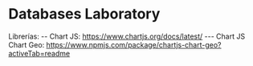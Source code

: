# Databases Laboratory

Librerías: 
-- Chart JS: https://www.chartjs.org/docs/latest/
--- Chart JS Chart Geo: https://www.npmjs.com/package/chartjs-chart-geo?activeTab=readme
 
